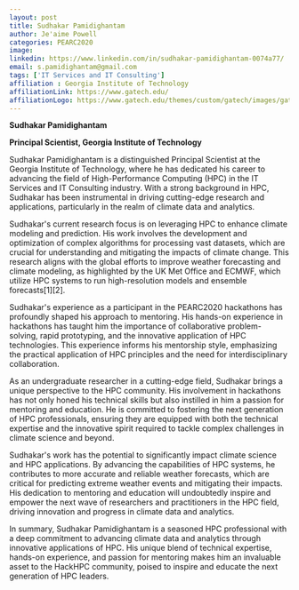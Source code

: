 ```yaml
---
layout: post
title: Sudhakar Pamidighantam
author: Je'aime Powell
categories: PEARC2020
image: 
linkedin: https://www.linkedin.com/in/sudhakar-pamidighantam-0074a77/
email: s.pamidighantam@gmail.com
tags: ['IT Services and IT Consulting']
affiliation : Georgia Institute of Technology 
affiliationLink: https://www.gatech.edu/
affiliationLogo: https://www.gatech.edu/themes/custom/gatech/images/gatech-color_logo.png                      
---
```


**Sudhakar Pamidighantam**
 
 **Principal Scientist, Georgia Institute of Technology**
 
 Sudhakar Pamidighantam is a distinguished Principal Scientist at the Georgia Institute of Technology, where he has dedicated his career to advancing the field of High-Performance Computing (HPC) in the IT Services and IT Consulting industry. With a strong background in HPC, Sudhakar has been instrumental in driving cutting-edge research and applications, particularly in the realm of climate data and analytics.
 
 Sudhakar's current research focus is on leveraging HPC to enhance climate modeling and prediction. His work involves the development and optimization of complex algorithms for processing vast datasets, which are crucial for understanding and mitigating the impacts of climate change. This research aligns with the global efforts to improve weather forecasting and climate modeling, as highlighted by the UK Met Office and ECMWF, which utilize HPC systems to run high-resolution models and ensemble forecasts[1][2].
 
 Sudhakar's experience as a participant in the PEARC2020 hackathons has profoundly shaped his approach to mentoring. His hands-on experience in hackathons has taught him the importance of collaborative problem-solving, rapid prototyping, and the innovative application of HPC technologies. This experience informs his mentorship style, emphasizing the practical application of HPC principles and the need for interdisciplinary collaboration.
 
 As an undergraduate researcher in a cutting-edge field, Sudhakar brings a unique perspective to the HPC community. His involvement in hackathons has not only honed his technical skills but also instilled in him a passion for mentoring and education. He is committed to fostering the next generation of HPC professionals, ensuring they are equipped with both the technical expertise and the innovative spirit required to tackle complex challenges in climate science and beyond.
 
 Sudhakar's work has the potential to significantly impact climate science and HPC applications. By advancing the capabilities of HPC systems, he contributes to more accurate and reliable weather forecasts, which are critical for predicting extreme weather events and mitigating their impacts. His dedication to mentoring and education will undoubtedly inspire and empower the next wave of researchers and practitioners in the HPC field, driving innovation and progress in climate data and analytics.
 
 In summary, Sudhakar Pamidighantam is a seasoned HPC professional with a deep commitment to advancing climate data and analytics through innovative applications of HPC. His unique blend of technical expertise, hands-on experience, and passion for mentoring makes him an invaluable asset to the HackHPC community, poised to inspire and educate the next generation of HPC leaders.  
                    
